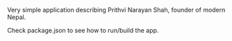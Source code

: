 Very simple application describing Prithvi Narayan Shah, founder of modern Nepal.

Check package.json to see how to run/build the app.